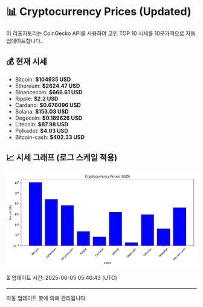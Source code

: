 
# 📊 Cryptocurrency Prices (Updated)

이 리포지토리는 CoinGecko API를 사용하여 코인 TOP 10 시세를 10분가격으로 자동 업데이트합니다.

## 💰 현재 시세
- Bitcoin: **$104935 USD**
- Ethereum: **$2624.47 USD**
- Binancecoin: **$666.61 USD**
- Ripple: **$2.2 USD**
- Cardano: **$0.676096 USD**
- Solana: **$153.03 USD**
- Dogecoin: **$0.189626 USD**
- Litecoin: **$87.98 USD**
- Polkadot: **$4.03 USD**
- Bitcoin-cash: **$402.33 USD**

## 📈 시세 그래프 (로그 스케일 적용)
![Crypto Prices](crypto_prices.png)

⏳ 업데이트 시간: 2025-06-05 05:40:43 (UTC)

---
자동 업데이트 봇에 의해 관리됩니다.
